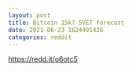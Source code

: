 ```yaml
--- 
layout: post 
title: Bitcoin 15k? SVET forecast 
date: 2021-06-23 1624491426 
categories: reddit 
--- 
```

https://redd.it/o6otc5